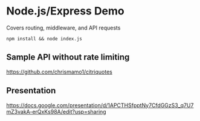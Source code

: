 # Node.js/Express Demo
Covers routing, middleware, and API requests

```
npm install && node index.js
```

## Sample API without rate limiting
https://github.com/chrismamo1/citriquotes

## Presentation
https://docs.google.com/presentation/d/1APCTHSfpptNy7CfdGGzS3_q7U7mZ3vakA-erQxKs98A/edit?usp=sharing
